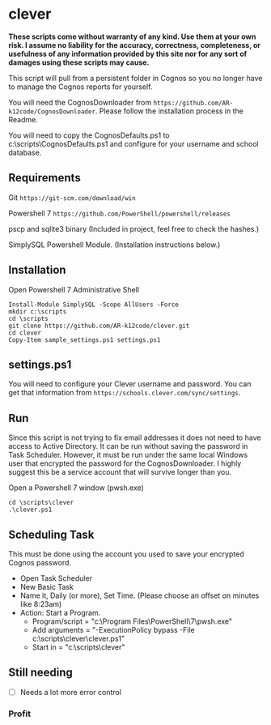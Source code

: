 # clever
**These scripts come without warranty of any kind. Use them at your own risk. I assume no liability for the accuracy, correctness, completeness, or usefulness of any information provided by this site nor for any sort of damages using these scripts may cause.**

This script will pull from a persistent folder in Cognos so you no longer have to manage the Cognos reports for yourself.

You will need the CognosDownloader from ````https://github.com/AR-k12code/CognosDownloader````. Please follow the installation process in the Readme.

You will need to copy the CognosDefaults.ps1 to c:\scripts\CognosDefaults.ps1 and configure for your username and school database.

## Requirements
Git ````https://git-scm.com/download/win````

Powershell 7 ````https://github.com/PowerShell/powershell/releases````

pscp and sqlite3 binary (Included in project, feel free to check the hashes.)

SimplySQL Powershell Module. (Installation instructions below.)

## Installation
Open Powershell 7 Administrative Shell
````
Install-Module SimplySQL -Scope AllUsers -Force
mkdir c:\scripts
cd \scripts
git clone https://github.com/AR-k12code/clever.git
cd clever
Copy-Item sample_settings.ps1 settings.ps1
````

## settings.ps1
You will need to configure your Clever username and password. You can get that information from ````https://schools.clever.com/sync/settings````.

## Run
Since this script is not trying to fix email addresses it does not need to have access to Active Directory. It can be run without saving the password in Task Scheduler. However, it must be run under the same local Windows user that encrypted the password for the CognosDownloader. I highly suggest this be a service account that will survive longer than you.

Open a Powershell 7 window (pwsh.exe)
````
cd \scripts\clever
.\clever.ps1
````

## Scheduling Task
This must be done using the account you used to save your encrypted Cognos password.

* Open Task Scheduler
* New Basic Task
* Name it, Daily (or more), Set Time. (Please choose an offset on minutes like 8:23am)
* Action: Start a Program.
    * Program/script = "c:\Program Files\PowerShell\7\pwsh.exe"
    * Add arguments = "-ExecutionPolicy bypass -File c:\scripts\clever\clever.ps1"
    * Start in = "c:\scripts\clever"


## Still needing
- [ ] Needs a lot more error control

### Profit
